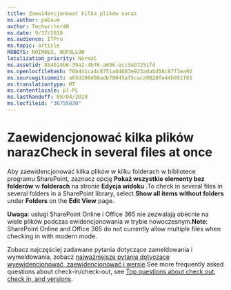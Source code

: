 ```yaml
---
title: Zaewidencjonować kilka plików naraz
ms.author: pebaum
author: Techwriter40
ms.date: 9/17/2018
ms.audience: ITPro
ms.topic: article
ROBOTS: NOINDEX, NOFOLLOW
localization_priority: Normal
ms.assetid: 854014b6-39a2-4b76-a696-ecc3ab7251fd
ms.openlocfilehash: 70b441ca4c8751a84603e923adabd56c87f3ea92
ms.sourcegitcommit: a65d196d00adb70045af5caca9828fe44b951f61
ms.translationtype: MT
ms.contentlocale: pl-PL
ms.lasthandoff: 09/04/2019
ms.locfileid: "36755030"
---
```

# <a name="check-in-several-files-at-once"></a><span data-ttu-id="b5061-102">Zaewidencjonować kilka plików naraz</span><span class="sxs-lookup"><span data-stu-id="b5061-102">Check in several files at once</span></span>

<span data-ttu-id="b5061-103">Aby zaewidencjonować kilka plików w kilku folderach w bibliotece programu SharePoint, zaznacz opcję **Pokaż wszystkie elementy bez folderów** w **folderach** na stronie **Edycja widoku** .</span><span class="sxs-lookup"><span data-stu-id="b5061-103">To check in several files in several folders in a SharePoint library, select **Show all items without folders** under **Folders** on the **Edit View** page.</span></span> 
  
 <span data-ttu-id="b5061-104">**Uwaga**: usługi SharePoint Online i Office 365 nie zezwalają obecnie na wiele plików podczas ewidencjonowania w trybie nowoczesnym.</span><span class="sxs-lookup"><span data-stu-id="b5061-104">**Note**: SharePoint Online and Office 365 do not currently allow multiple files when checking in with modern mode.</span></span> 
  
<span data-ttu-id="b5061-105">Zobacz najczęściej zadawane pytania dotyczące zameldowania i wymeldowania, zobacz [najważniejsze pytania dotyczące wyewidencjonować, zaewidencjonować i wersje](https://go.microsoft.com/fwlink/?linkid=2018786).</span><span class="sxs-lookup"><span data-stu-id="b5061-105">See more frequently asked questions about check-in/check-out, see [Top questions about check out, check in, and versions](https://go.microsoft.com/fwlink/?linkid=2018786).</span></span>
  

